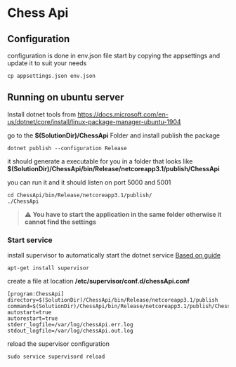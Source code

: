 # Chess Api


## Configuration
configuration is done in env.json file start by copying the appsettings and update it to suit your needs

```
cp appsettings.json env.json
```

## Running on ubuntu server
Install dotnet tools from 
https://docs.microsoft.com/en-us/dotnet/core/install/linux-package-manager-ubuntu-1904

go to the **$(SolutionDir)/ChessApi** Folder and install publish the package

```
dotnet publish --configuration Release
```

it should generate a executable for you in a folder that looks like **$(SolutionDir)/ChessApi/bin/Release/netcoreapp3.1/publish/ChessApi**


you can run it and it should listen on port 5000 and 5001 
``` 
cd ChessApi/bin/Release/netcoreapp3.1/publish/
./ChessApi
```

> :warning: **You have to start the application in the same folder otherwise it cannot find the settings**

### Start service
install supervisor to automatically start the dotnet service [Based on guide](https://www.digitalocean.com/community/tutorials/how-to-install-and-manage-supervisor-on-ubuntu-and-debian-vps)
```
apt-get install supervisor
```
create a file at location **/etc/supervisor/conf.d/chessApi.conf**
```
[program:ChessApi]
directory=$(SolutionDir)/ChessApi/bin/Release/netcoreapp3.1/publish
command=$(SolutionDir)/ChessApi/bin/Release/netcoreapp3.1/publish/ChessApi
autostart=true
autorestart=true
stderr_logfile=/var/log/chessApi.err.log
stdout_logfile=/var/log/chessApi.out.log
```
reload the supervisor configuration
```
sudo service supervisord reload
```

